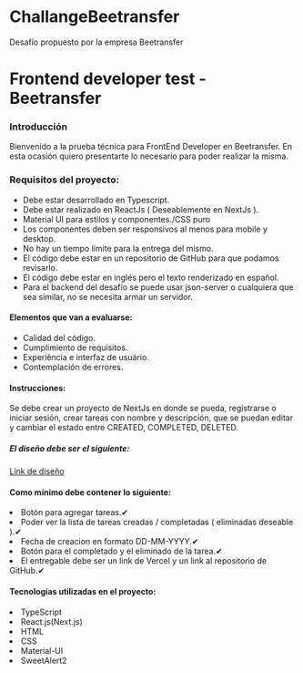 # ChallangeBeetransfer
Desafío propuesto por la empresa Beetransfer


<h1>Frontend developer test - Beetransfer</h1>
<h3>Introducción</h3>
Bienvenido a la prueba técnica para FrontEnd Developer en Beetransfer. En esta ocasión quiero presentarte lo necesario para poder realizar la misma.
<h3>Requisitos del proyecto:</h3>
<ul>
<li>Debe estar desarrollado en Typescript.</li>
<li>Debe estar realizado en ReactJs ( Deseablemente en NextJs ).</li>
<li>Material UI para estilos y componentes./CSS puro</li>
<li>Los componentes deben ser responsivos al menos para mobile y desktop.</li>
<li>No hay un tiempo límite para la entrega del mismo.</li>
<li>El código debe estar en un repositorio de GitHub para que podamos revisarlo.</li>
<li>El código debe estar en inglés pero el texto renderizado en español.</li>
<li>Para el backend del desafío se puede usar json-server o cualquiera que sea similar, no se necesita armar un servidor.</li>

</ul>
<h4>Elementos que van a evaluarse:</h4>
<ul>
<li>Calidad del código.</li>
<li>Cumplimiento de requisitos.</li>
<li>Experiência e interfaz de usuário.</li>
<li>Contemplación de errores.</li>
</ul>

<h4>Instrucciones:</h4>
Se debe crear un proyecto de NextJs en donde se pueda, registrarse o iniciar sesión, crear tareas con nombre y descripción, que se puedan editar y cambiar el estado entre CREATED, COMPLETED, DELETED. 

<h5>El diseño debe ser el siguiente:</h5><a href="https://www.figma.com/file/h1lXIDQVX1BDDSGi02TIZK/Frontend-technical-test?node-id=0%3A1&t=C0lmMfmDy3W8A60t-1">Link de diseño<a>


<h4>Como mínimo debe contener lo siguiente:</h4>
  <ui>
  <li>Botón para agregar tareas.✔</li>
  <li>Poder ver la lista de tareas creadas / completadas ( eliminadas deseable ).✔</li>
  <li>Fecha de creacion en formato DD-MM-YYYY.✔</li>
  <li>Botón para el completado y el eliminado de la tarea.✔</li>
  <li>El entregable debe ser un link de Vercel y un link al repositorio de GitHub.✔</li>
  </ui>

<h4>Tecnologías utilizadas en el proyecto:</h4>

  <ui>
  <li>TypeScript</li>
  <li>React.js(Next.js)</li>
  <li>HTML</li>
  <li>CSS</li>
  <li>Material-UI</li>
  <li>SweetAlert2</li>
  </ui>

